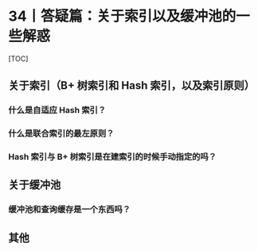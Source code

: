 # 34丨答疑篇：关于索引以及缓冲池的一些解惑

[TOC]

## 关于索引（B+ 树索引和 Hash 索引，以及索引原则）

### 什么是自适应 Hash 索引？

### 什么是联合索引的最左原则？

### Hash 索引与 B+ 树索引是在建索引的时候手动指定的吗？



## 关于缓冲池

### 缓冲池和查询缓存是一个东西吗？



## 其他